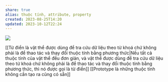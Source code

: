 ```yaml
---
share: true
alias: thuộc tính, attribute, property
created: 2023-08-25T14:20
updated: 2023-10-12T22:24
---
```

![](https://youtu.be/BRSg22VacUA?si=vlnEtXMkzdZB2hE3) 

[[Từ điển là vật thể được dùng để tra cứu dữ liệu theo từ khoá chứ không phải là để thao tác và thay đổi thuộc tính bằng phương thức|Nếu tất cả thuộc tính của vật thể đều đơn giản, và vật thể được dùng để tra cứu dữ liệu theo từ khoá chứ không phải là để thao tác và thay đổi thuộc tính bằng phương thức, thì nó được gọi là từ điển]]
[[Prototype là những thuộc tính không cần tạo ra cũng có sẵn]]